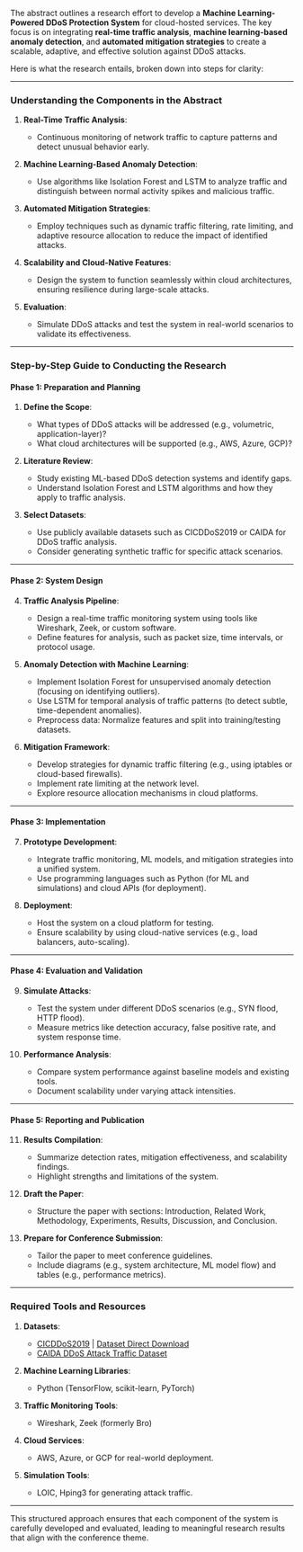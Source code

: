 The abstract outlines a research effort to develop a **Machine Learning-Powered DDoS Protection System** for cloud-hosted services. The key focus is on integrating **real-time traffic analysis**, **machine learning-based anomaly detection**, and **automated mitigation strategies** to create a scalable, adaptive, and effective solution against DDoS attacks.

Here is what the research entails, broken down into steps for clarity:

---

### **Understanding the Components in the Abstract**
1. **Real-Time Traffic Analysis**:
   - Continuous monitoring of network traffic to capture patterns and detect unusual behavior early.
   
2. **Machine Learning-Based Anomaly Detection**:
   - Use algorithms like Isolation Forest and LSTM to analyze traffic and distinguish between normal activity spikes and malicious traffic.

3. **Automated Mitigation Strategies**:
   - Employ techniques such as dynamic traffic filtering, rate limiting, and adaptive resource allocation to reduce the impact of identified attacks.

4. **Scalability and Cloud-Native Features**:
   - Design the system to function seamlessly within cloud architectures, ensuring resilience during large-scale attacks.

5. **Evaluation**:
   - Simulate DDoS attacks and test the system in real-world scenarios to validate its effectiveness.

---

### **Step-by-Step Guide to Conducting the Research**

#### **Phase 1: Preparation and Planning**
1. **Define the Scope**:
   - What types of DDoS attacks will be addressed (e.g., volumetric, application-layer)?
   - What cloud architectures will be supported (e.g., AWS, Azure, GCP)?

2. **Literature Review**:
   - Study existing ML-based DDoS detection systems and identify gaps.
   - Understand Isolation Forest and LSTM algorithms and how they apply to traffic analysis.

3. **Select Datasets**:
   - Use publicly available datasets such as CICDDoS2019 or CAIDA for DDoS traffic analysis.
   - Consider generating synthetic traffic for specific attack scenarios.

---

#### **Phase 2: System Design**
4. **Traffic Analysis Pipeline**:
   - Design a real-time traffic monitoring system using tools like Wireshark, Zeek, or custom software.
   - Define features for analysis, such as packet size, time intervals, or protocol usage.

5. **Anomaly Detection with Machine Learning**:
   - Implement Isolation Forest for unsupervised anomaly detection (focusing on identifying outliers).
   - Use LSTM for temporal analysis of traffic patterns (to detect subtle, time-dependent anomalies).
   - Preprocess data: Normalize features and split into training/testing datasets.

6. **Mitigation Framework**:
   - Develop strategies for dynamic traffic filtering (e.g., using iptables or cloud-based firewalls).
   - Implement rate limiting at the network level.
   - Explore resource allocation mechanisms in cloud platforms.

---

#### **Phase 3: Implementation**
7. **Prototype Development**:
   - Integrate traffic monitoring, ML models, and mitigation strategies into a unified system.
   - Use programming languages such as Python (for ML and simulations) and cloud APIs (for deployment).

8. **Deployment**:
   - Host the system on a cloud platform for testing.
   - Ensure scalability by using cloud-native services (e.g., load balancers, auto-scaling).

---

#### **Phase 4: Evaluation and Validation**
9. **Simulate Attacks**:
   - Test the system under different DDoS scenarios (e.g., SYN flood, HTTP flood).
   - Measure metrics like detection accuracy, false positive rate, and system response time.

10. **Performance Analysis**:
    - Compare system performance against baseline models and existing tools.
    - Document scalability under varying attack intensities.

---

#### **Phase 5: Reporting and Publication**
11. **Results Compilation**:
    - Summarize detection rates, mitigation effectiveness, and scalability findings.
    - Highlight strengths and limitations of the system.

12. **Draft the Paper**:
    - Structure the paper with sections: Introduction, Related Work, Methodology, Experiments, Results, Discussion, and Conclusion.

13. **Prepare for Conference Submission**:
    - Tailor the paper to meet conference guidelines.
    - Include diagrams (e.g., system architecture, ML model flow) and tables (e.g., performance metrics).

---

### **Required Tools and Resources**
1. **Datasets**:
   - [CICDDoS2019](https://www.unb.ca/cic/datasets/ddos-2019.html) | [Dataset Direct Download](http://205.174.165.80/CICDataset/CICDDoS2019/Dataset/)
   - [CAIDA DDoS Attack Traffic Dataset](https://www.caida.org/data/passive/ddos-2007_dataset.xml)

2. **Machine Learning Libraries**:
   - Python (TensorFlow, scikit-learn, PyTorch)

3. **Traffic Monitoring Tools**:
   - Wireshark, Zeek (formerly Bro)

4. **Cloud Services**:
   - AWS, Azure, or GCP for real-world deployment.

5. **Simulation Tools**:
   - LOIC, Hping3 for generating attack traffic.

---

This structured approach ensures that each component of the system is carefully developed and evaluated, leading to meaningful research results that align with the conference theme.
